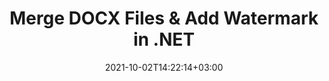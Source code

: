 ---
############################# Static ############################
layout: "autogen"
date: 2021-10-02T14:22:14+03:00
draft: false
path: "total/net/merger/docx/"

############################# Head ############################
head_title: "Merge & Split DOCX Files and Add Watermarks in C# .NET"
head_description: ".NET documents merger library to combine multiple DOCX files into a single file by joining selective number of pages or a range of pages from multiple source documents into one."

############################# Header ############################
title: "Merge DOCX Files & Add Watermark in .NET"
description: ".NET documents merger API to combine multiple DOCX files into a single file by joining selective number of pages or a range of pages from multiple source documents into one. Perform single document operations such as move, remove, rotate, swap and extract pages or split a single DOCX document into several resultant documents."

############################# SubMenu ############################
submenu:
    enable: false

############################# Content ############################
content:
    enable: true
    block:
    - title_left: "Merge DOCX Files & Add Watermark in C#"
      content_left: |
          Join DOCX files in C# .NET and add text or image watermarks to the single resultant document in .NET (C#, VB.NET, ASP.NET & .NET Core) applications.

          -   Instantiate **Merger** with input DOCX document
          -   Call **Join** method of **Merger** class instance and pass second source document path
          -   Call **Save** method of **Merger** class instance to save merged document
          -   Instantiate **Watermarker** with merged DOCX document as created above
          -   Create the **TextWatermark** object & set watermark properties
          -   Add watermark and save watermarked DOCX
          
      title_right: "Source Document Information Extraction"
      content_right: |
          You require `GroupDocs.Merger` & `GroupDocs.Watermark` namespaces to perform single and multiple documents merging operations within PDF, Microsoft Office, HTML, OpenDocument and many other document formats. Explore other [.NET APIs for Office documents](https://products.conholdate.com/total/net/) as offered by Conholdate.Total.
          
          Get the respective assembly files from the [downloads](https://downloads.conholdate.com/total/net) or fetch the whole package from [Nuget](https://www.nuget.org/packages/Conholdate.Total/) to add 'Conholdate.Total` directly in your workspace.
          
      code: |
          ```cs {linenos=false}
          // Merge DOCX files using GroupDocs.Merger API
          // Instantiate Merger with input DOCX document
          using (Merger merger = new Merger("input1.docx"))
          {
              // Call Join method of Merger class instance and pass second source document path
              merger.Join("input2.docx");

              // Call Save method of Merger class instance to save merged document
              merger.Save("merged.docx");
          }

          // Add text watermark to DOCX document
          // Instantiate Watermarker with merged DOCX document created above
          // GroupDocs.Merger created Output folder and save merged.docx there
          // We will load merged.docx document from Output folder
          using (Watermarker watermarker = new Watermarker("Output/merged.docx"))
          {
              // Initialize the Font to be used for watermark
              Font font = new Font("Arial", 19, FontStyle.Bold | FontStyle.Italic);

              // Create the TextWatermark object
              TextWatermark watermark = new TextWatermark("my watermark", font);

              // Set watermark properties
              watermark.ForegroundColor = Color.Red;
              watermark.BackgroundColor = Color.Blue;
              watermark.TextAlignment = TextAlignment.Right;
              watermark.Opacity = 0.5;

              // Add watermark and save watermarked DOCX
              watermarker.Add(watermark);
              watermarker.Save("output.docx");
          }
          ```
    - title_left: "Split DOCX File & Add Watermarks in .NET"
      content_left: |
          Split a single DOCX document to multiple independent documents and insert image or text watermarks to each of the splitted files using C# .NET.

          -   Set output path where files will be saved after splitting
          -   Instantiate **SplitOptions** object with path of splitted file and number of pages to be splitted
          -   Create **Merger** object with input DOCX and split using **SplitOptions**
          -   Instantiate **Watermarker** with splitted DOCX
          -   Create the **TextWatermark** object & set watermark properties
          -   Add watermark and save watermarked DOCX
        
      title_right: "Image Representation of Document Pages"
      content_right: |
          Combine all popular document file formats and generate image representation of the merged document pages in 'PNG', 'JPG' or 'BMP' formats. You can easily preview the complete document as a whole or display some specific pages based on page numbers or page ranges.

          Join popular document file formats on different operating systems such as Windows, Linux or macOS while using platforms such as Windows Azure, Mono and Xamarin.
          
      code: |
          ```cs {linenos=false}
          // Set output path where files will be saved after splitting
          string outputFolder = @"c:\output\";

          // Instantiate SplitOptions object with path of splitted file and number of pages to be splitted
          SplitOptions splitOptions = new SplitOptions(outputFolder + "document_{0}.{1}", new int[] { 1, 2, 4 });

          // Create Merger object with input DOCX
          using (Merger merger = new Merger("input.docx"))
          {
              // Split input DOCX using SplitOptions
              merger.Split(splitOptions);
          }

          // Get list of splitted files from output path
          string[] files = Directory.GetFiles(outputFolder);
          // Create counter that will be used for naming output files
          int i = 0;

          // Loop through all splitted files in the output folder
          foreach(string file in files)
          {
              i++; // Increment counter

              // Instantiate Watermarker with splitted DOCX
              using (Watermarker watermarker = new Watermarker(file))
              {
                  // Initialize the Font to be used for watermark
                  Font font = new Font("Arial", 19, FontStyle.Bold | FontStyle.Italic);

                  // Create the TextWatermark object
                  TextWatermark watermark = new TextWatermark("my watermark", font);

                  // Set watermark properties
                  watermark.ForegroundColor = Color.Red;
                  watermark.BackgroundColor = Color.Blue;
                  watermark.TextAlignment = TextAlignment.Right;
                  watermark.Opacity = 0.5;

                  // Add watermark and save watermarked DOCX
                  watermarker.Add(watermark);
                  watermarker.Save(string.Format("{0}output{1}.docx",outputFolder,i));
              }
          }
          ```
############################# About Formats ############################
about_formats:
    enable: false
############################# More Formats ############################
more_formats:
    enable: true
    auto: true
############################# Back to top ###############################
back_to_top:
  enable: true
---